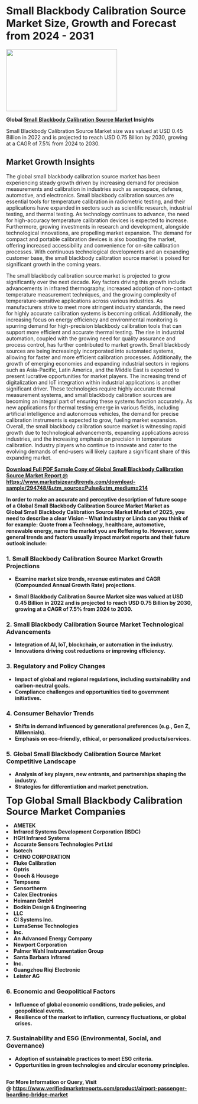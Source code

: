 <H1>Small Blackbody Calibration Source Market Size, Growth and Forecast from 2024 - 2031</H1><img class="aligncenter size-medium wp-image-584254" src="https://thirdeyenews.in/wp-content/uploads/2024/09/Global-Market-Research-300x168.jpeg" alt="" width="300" height="168" /><p><strong>Global&nbsp;<a href="https://www.marketsizeandtrends.com/download-sample/294748/&amp;utm_source=Pulse&amp;utm_medium=214">Small Blackbody Calibration Source Market</a> Insights</strong></p><p>Small Blackbody Calibration Source Market size was valued at USD 0.45 Billion in 2022 and is projected to reach USD 0.75 Billion by 2030, growing at a CAGR of 7.5% from 2024 to 2030.</p><p><h2>Market Growth Insights</h2> <p>The global small blackbody calibration source market has been experiencing steady growth driven by increasing demand for precision measurements and calibration in industries such as aerospace, defense, automotive, and electronics. Small blackbody calibration sources are essential tools for temperature calibration in radiometric testing, and their applications have expanded in sectors such as scientific research, industrial testing, and thermal testing. As technology continues to advance, the need for high-accuracy temperature calibration devices is expected to increase. Furthermore, growing investments in research and development, alongside technological innovations, are propelling market expansion. The demand for compact and portable calibration devices is also boosting the market, offering increased accessibility and convenience for on-site calibration processes. With continuous technological developments and an expanding customer base, the small blackbody calibration source market is poised for significant growth in the coming years.</p> <p><strong><a href="#"></a></strong></p> <p>The small blackbody calibration source market is projected to grow significantly over the next decade. Key factors driving this growth include advancements in infrared thermography, increased adoption of non-contact temperature measurement techniques, and the growing complexity of temperature-sensitive applications across various industries. As manufacturers strive to meet more stringent industry standards, the need for highly accurate calibration systems is becoming critical. Additionally, the increasing focus on energy efficiency and environmental monitoring is spurring demand for high-precision blackbody calibration tools that can support more efficient and accurate thermal testing. The rise in industrial automation, coupled with the growing need for quality assurance and process control, has further contributed to market growth. Small blackbody sources are being increasingly incorporated into automated systems, allowing for faster and more efficient calibration processes. Additionally, the growth of emerging economies and expanding industrial sectors in regions such as Asia-Pacific, Latin America, and the Middle East is expected to present lucrative opportunities for market players. The increasing trend of digitalization and IoT integration within industrial applications is another significant driver. These technologies require highly accurate thermal measurement systems, and small blackbody calibration sources are becoming an integral part of ensuring these systems function accurately. As new applications for thermal testing emerge in various fields, including artificial intelligence and autonomous vehicles, the demand for precise calibration instruments is expected to grow, fueling market expansion. Overall, the small blackbody calibration source market is witnessing rapid growth due to technological advancements, expanding applications across industries, and the increasing emphasis on precision in temperature calibration. Industry players who continue to innovate and cater to the evolving demands of end-users will likely capture a significant share of this expanding market. <p><strong><a href="#"></p><p><span class=""><strong>Download Full PDF Sample Copy of Global Small Blackbody Calibration Source Market Report</strong> @ <a href="https://www.marketsizeandtrends.com/download-sample/294748/&amp;utm_source=Pulse&amp;utm_medium=214" target="_blank">https://www.marketsizeandtrends.com/download-sample/294748/&amp;utm_source=Pulse&amp;utm_medium=214</a></span></p><p>In order to make an accurate and perceptive description of future scope of a Global&nbsp;Small Blackbody Calibration Source Market Market as Global&nbsp;Small Blackbody Calibration Source Market Market of 2025, you need to describe a clear Vision &ndash; What Industry or Linda can you think of for example: Quote from a Technology, healthcare, automotive, renewable energy, name the market you are Reffering to. However, some general trends and factors usually impact market reports and their future outlook include:</p><h3>1.&nbsp;<strong>Small Blackbody Calibration Source Market Growth Projections</strong></h3><ul><li>Examine market size trends, revenue estimates and CAGR (Compounded Annual Growth Rate) projections.</li><li><p>Small Blackbody Calibration Source Market size was valued at USD 0.45 Billion in 2022 and is projected to reach USD 0.75 Billion by 2030, growing at a CAGR of 7.5% from 2024 to 2030.</p></li></ul><h3>2.&nbsp;<strong>Small Blackbody Calibration Source Market Technological Advancements</strong></h3><ul><li>Integration of AI, IoT, blockchain, or automation in the industry.</li><li>Innovations driving cost reductions or improving efficiency.</li></ul><h3>3.&nbsp;<strong>Regulatory and Policy Changes</strong></h3><ul><li>Impact of global and regional regulations, including sustainability and carbon-neutral goals.</li><li>Compliance challenges and opportunities tied to government initiatives.</li></ul><h3>4.&nbsp;<strong>Consumer Behavior Trends</strong></h3><ul><li>Shifts in demand influenced by generational preferences (e.g., Gen Z, Millennials).</li><li>Emphasis on eco-friendly, ethical, or personalized products/services.</li></ul><h3>5.&nbsp;<strong>Global Small Blackbody Calibration Source Market Competitive Landscape</strong></h3><ul><li>Analysis of key players, new entrants, and partnerships shaping the industry.</li><li>Strategies for differentiation and market penetration.</li></ul><p data-pm-slice="1 1 []"><span style="color: inherit; font-family: inherit; font-size: 25px;">Top Global Small Blackbody Calibration Source Market Companies</span></p><div class="" data-test-id=""><p><li>AMETEK</li><li> Infrared Systems Development Corporation (ISDC)</li><li> HGH Infrared Systems</li><li> Accurate Sensors Technologies Pvt Ltd</li><li> Isotech</li><li> CHINO CORPORATION</li><li> Fluke Calibration</li><li> Optris</li><li> Gooch & Housego</li><li> Tempsens</li><li> Sensortherm</li><li> Calex Electronics</li><li> Heimann GmbH</li><li> Bodkin Design & Engineering</li><li> LLC</li><li> CI Systems Inc.</li><li> LumaSense Technologies</li><li> Inc.</li><li> An Advanced Energy Company</li><li> Newport Corporation</li><li> Palmer Wahl Instrumentation Group</li><li> Santa Barbara Infrared</li><li> Inc.</li><li> Guangzhou Riqi Electronic</li><li> Leister AG</li></p></div><h3>6.&nbsp;<strong>Economic and Geopolitical Factors</strong></h3><ul><li>Influence of global economic conditions, trade policies, and geopolitical events.</li><li>Resilience of the market to inflation, currency fluctuations, or global crises.</li></ul><h3>7.&nbsp;<strong>Sustainability and ESG (Environmental, Social, and Governance)</strong></h3><ul><li>Adoption of sustainable practices to meet ESG criteria.</li><li>Opportunities in green technologies and circular economy principles.</li></ul><h2><strong style="font-size: 14px;">For More Information or Query, Visit @&nbsp;</strong><a style="background-color: #ffffff; font-size: 14px;" href="https://www.marketsizeandtrends.com/report/small-blackbody-calibration-source-market/" target="_blank">https://www.verifiedmarketreports.com/product/airport-passenger-boarding-bridge-market</a></h2>
